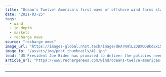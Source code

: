 ```yaml
---
title: "Ocean's Twelve! America's first wave of offshore wind farms starts to build"
date: "2021-03-25"
tags: 
  - wind
  - in depth
  - markets
  - recharge news
source: "recharge news"
image_url: "https://images-global.nhst.tech/image/dHArNHlLZDBXODBkdExIS2MrKzdwQkZqenpZalNOdnY0U2VKL0RFamdIbz0=/nhst/binary/ee0178743e21a04333d47f1cdca7640d"
image_fp: "/assets/img/post_thumbnails/41.jpg"
lead: "US President Joe Biden has promised to deliver the policies needed to unblock large-scale development of wind at sea – this dozen projects is set to lead the way, writes Richard Kessler"
article_url: "https://www.rechargenews.com/wind/oceans-twelve-americas-first-wave-of-offshore-wind-farms-starts-to-build/2-1-985943"
---
```


---
